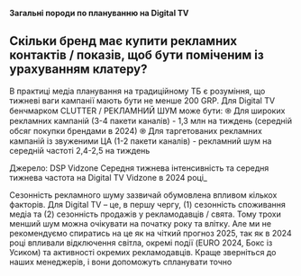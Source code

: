 **Загальні породи по плануванню на Digital TV**



## Скільки бренд має купити рекламних контактів / показів, щоб бути поміченим із урахуванням клатеру?
В практиці медіа планування на традиційному ТБ є розуміння, що тижневі ваги кампанії мають бути не менше 200 GRP. 
Для Digital TV бенчмарком CLUTTER / РЕКЛАМНИЙ ШУМ може бути:
  ֎ Для широких рекламних кампаній (3-4 пакети каналів) - 1,3 млн на тиждень (середній обсяг покупки брендами в 2024)
  ֎ Для таргетованих рекламних кампаній із звуженими ЦА (1-2 пакети каналів) - рекламний шум на середній частоті 2,4-2,5 на тиждень

Джерело: DSP Vidzone
Середня тижнева інтенсивність та середня тижнева частота на Digital TV Vidzone в 2024 році_


Сезонність рекламного шуму зазвичай обумовлена впливом кількох факторів. 
Для Digital TV – це, в першу чергу, 
(1) сезонність споживання медіа та
(2) сезонність продажів у рекламодавців / свята. 
Тому трохи менший шум можна очікувати на початку року та влітку.
Але ми не рекомендуємо спиратись на це як на чіткий прогноз 2025, так як в 2024 році впливали відключення світла, окремі події (EURO 2024, Бокс із Усиком) та активності окремих рекламодавців. Краще зверніться до наших менеджерів, і вони допоможуть спланувати точно
